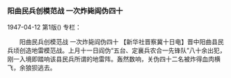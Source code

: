 ### 阳曲民兵创模范战  一次炸毙阎伪四十

1947-04-12
第1版()
专栏：

　　阳曲民兵创模范战
    一次炸毙阎伪四十
    【新华社晋察冀十日电】晋中阳曲县民兵顷创造地雷模范战。上月十一日阎伪“五台、定襄兵农合一先锋队”八十余出犯，刚一入境即踏响该县民兵所谓的地雷阵。轰然数响，关伪四十二名被炸得血肉横飞，余狼狈逃去。

